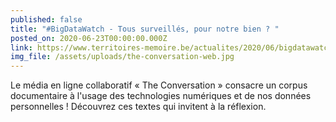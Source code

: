 ```yaml
---
published: false
title: "#BigDataWatch - Tous surveillés, pour notre bien ? "
posted_on: 2020-06-23T00:00:00.000Z
link: https://www.territoires-memoire.be/actualites/2020/06/bigdatawatch-tous-surveilles-pour-notre-bien/
img_file: /assets/uploads/the-conversation-web.jpg
---
```

Le média en ligne collaboratif  « The Conversation » consacre un corpus documentaire à l'usage des technologies numériques et de nos données personnelles ! Découvrez ces textes qui invitent à la réflexion.